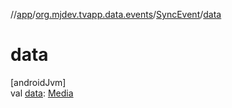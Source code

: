 //[app](../../../index.md)/[org.mjdev.tvapp.data.events](../index.md)/[SyncEvent](index.md)/[data](data.md)

# data

[androidJvm]\
val [data](data.md): [Media](../../org.mjdev.tvapp.data.local/-media/index.md)
